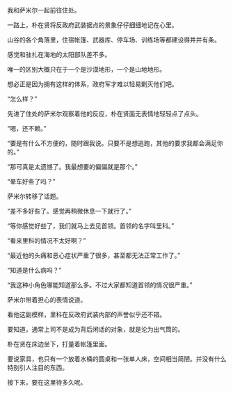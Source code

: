 我和萨米尔一起前往住处。

一路上，朴在贤将反政府武装据点的景象仔仔细细地记在心里。

山谷的各个角落里，住宿帐篷、武器库、停车场、训练场等都建设得井井有条。

感觉和驻扎在海地的太阳部队差不多。

唯一的区别大概只在于一个是沙漠地形，一个是山地地形。

想必正是因为拥有这样的体系，政府军才难以轻易剿灭他们吧。

“怎么样？”

先进了住处的萨米尔观察着他的反应，朴在贤面无表情地轻轻点了点头。

“嗯，还不赖。”

“要是有什么不方便的，随时跟我说。只要不是想逃跑，其他的要求我都会满足你的。”

“那可真是太遗憾了。我最想要的偏偏就是那个。”

“晕车好些了吗？”

萨米尔转移了话题。

“差不多好些了。感觉再稍微休息一下就行了。”

“等你感觉好些了，我们就马上去见首领。首领的名字叫里科。”

“看来里科的情况不太好啊？”

“最近他的头痛和恶心症状严重了很多，甚至都无法正常工作了。”

“知道是什么病吗？”

“我这种小角色哪能知道那么多。不过大家都知道首领的情况很严重。”

萨米尔带着担心的表情说道。

看他这副模样，里科在反政府武装内部的声誉似乎还不错。

要知道，通常上司不是成为背后闲话的对象，就是沦为出气筒的。

朴在贤在床边坐下，打量着帐篷里面。

要说家具，也只有一个放着水桶的圆桌和一张单人床，空间相当简陋。并没有什么特别引人注目的东西。

接下来，要在这里待多久呢。